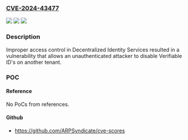 ### [CVE-2024-43477](https://cve.mitre.org/cgi-bin/cvename.cgi?name=CVE-2024-43477)
![](https://img.shields.io/static/v1?label=Product&message=Microsoft%20Entra&color=blue)
![](https://img.shields.io/static/v1?label=Version&message=N%2FA%20&color=brightgreen)
![](https://img.shields.io/static/v1?label=Vulnerability&message=CWE-284%3A%20Improper%20Access%20Control&color=brightgreen)

### Description

Improper access control in Decentralized Identity Services resulted in a vulnerability that allows an unauthenticated attacker to disable Verifiable ID's on another tenant.

### POC

#### Reference
No PoCs from references.

#### Github
- https://github.com/ARPSyndicate/cve-scores

